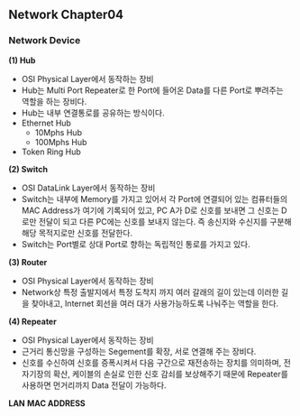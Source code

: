 ## Network Chapter04
### Network Device 
**(1) Hub**
 - OSI Physical Layer에서 동작하는 장비 
 - Hub는 Multi Port Repeater로 한 Port에 들어온 Data를 다른 Port로 뿌려주는 역할을 하는 장비다.
 - Hub는 내부 연결통로를 공유하는 방식이다. 
 - Ethernet Hub 
    - 10Mphs  Hub 
    - 100Mphs Hub  
 - Token Ring Hub 

**(2) Switch**
 - OSI DataLink Layer에서 동작하는 장비  
 - Switch는 내부에 Memory를 가지고 있어서 각 Port에 연결되어 있는 컴퓨터들의 MAC Address가 여기에 기록되어 있고, PC A가 D로 신호를 보내면 그 신호는 D로만 전달이 되고 다른 PC에는 신호를 보내지 않는다. 즉 송신지와 수신지를 구분해 해당 목적지로만 신호를 전달한다. 
 - Switch는 Port별로 상대 Port로 향하는 독립적인 통로를 가지고 있다.  

**(3) Router**
 - OSI Physical Layer에서 동작하는 장비 
 - Network상 특정 출발지에서 특정 도착지 까지 여러 갈래의 길이 있는데 이러한 길을 찾아내고, Internet 회선을 여러 대가 사용가능하도록 나눠주는 역할을 한다. 

**(4) Repeater**
 - OSI Physical Layer에서 동작하는 장비
 - 근거리 통신망을 구성하는 Segement를 확장, 서로 연결해 주는 장비다. 
 - 신호를 수신하여 신호를 증폭시켜서 다음 구간으로 재전송하는 장치를 의미하며, 전자기장의 확산, 케이블의 손실로 인한 신호 감쇠를 보상해주기 때문에 Repeater를 사용하면 먼거리까지 Data 전달이 가능하다.  




**LAN**
**MAC ADDRESS**

